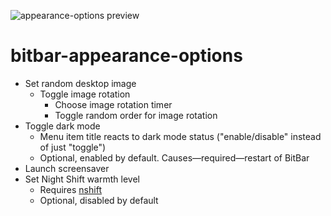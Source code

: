 ![appearance-options preview](https://raw.githubusercontent.com/KarlPiper/bitbar-appearance-options/master/preview.gif)
# bitbar-appearance-options
- Set random desktop image
  - Toggle image rotation
	- Choose image rotation timer
	- Toggle random order for image rotation
- Toggle dark mode
  - Menu item title reacts to dark mode status ("enable/disable" instead of just "toggle")
  - Optional, enabled by default. Causes—required—restart of BitBar
- Launch screensaver
- Set Night Shift warmth level
  - Requires [nshift](https://github.com/jenghis/nshift)
  - Optional, disabled by default
